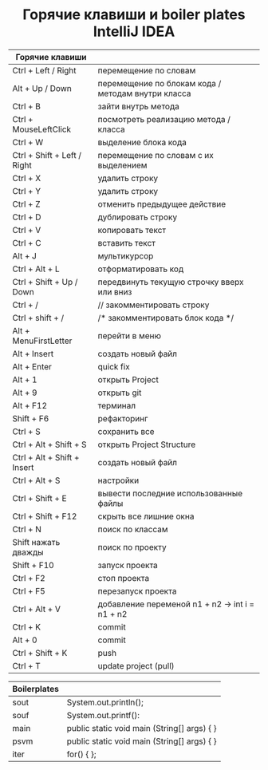 <div id="header" align="center">
    <h1>Горячие клавиши и boiler plates IntelliJ IDEA</h1>
</div>

| Горячие клавиши             |                                                    |
|-----------------------------|----------------------------------------------------|
| Ctrl + Left / Right         | перемещение по словам                              |
| Alt + Up / Down             | перемещение по блокам кода / методам внутри класса |
| Ctrl + B                    | зайти внутрь метода                                |
| Ctrl + MouseLeftClick       | посмотреть реализацию метода / класса              |
| Ctrl + W                    | выделение блока кода                               |
| Ctrl + Shift + Left / Right | перемещение по словам с их выделением              |
| Ctrl + X                    | удалить строку                                     |
| Ctrl + Y                    | удалить строку                                     |
| Ctrl + Z                    | отменить предыдущее действие                       |
| Ctrl + D                    | дублировать строку                                 |
| Ctrl + V                    | копировать текст                                   |
| Ctrl + C                    | вставить текст                                     |
| Alt + J                     | мультикурсор                                       |
| Ctrl + Alt + L              | отформатировать код                                |
| Ctrl + Shift + Up / Down    | передвинуть текущую строчку вверх или вниз         |
| Ctrl + /                    | // закомментировать строку                         |
| Ctrl + shift + /            | /* закомментировать блок кода */                   |
| Alt + MenuFirstLetter       | перейти в меню                                     |
| Alt + Insert                | создать новый файл                                 |
| Alt + Enter                 | quick fix                                          |
| Alt + 1                     | открыть Project                                    |
| Alt + 9                     | открыть git                                        |
| Alt + F12                   | терминал                                           |
| Shift + F6                  | рефакторинг                                        |
| Ctrl + S                    | сохранить все                                      |
| Ctrl + Alt + Shift + S      | открыть Project Structure                          |
| Ctrl + Alt + Shift + Insert | создать новый файл                                 |
| Ctrl + Alt + S              | настройки                                          |
| Ctrl + Shift + E            | вывести последние использованные файлы             |
| Ctrl + Shift + F12          | скрыть все лишние окна                             |
| Ctrl + N                    | поиск по классам                                   | 
| Shift нажать дважды         | поиск по проекту                                   |
| Shift + F10                 | запуск проекта                                     |
| Ctrl + F2                   | стоп проекта                                       |
| Ctrl + F5                   | перезапуск проекта                                 | 
| Ctrl + Alt + V              | добавление переменой n1 + n2 -> int i = n1 + n2    |
| Ctrl + K                    | commit                                             |
| Alt + 0                     | commit                                             |
| Ctrl + Shift + K            | push                                               |
| Ctrl + T                    | update project (pull)                              |

| Boilerplates |                                             |
|--------------|---------------------------------------------|
| sout         | System.out.println();                       |
| souf         | System.out.printf():                        |
| main         | public static void main (String[] args) { } |
| psvm         | public static void main (String[] args) { } |
| iter         | for() { };                                  |